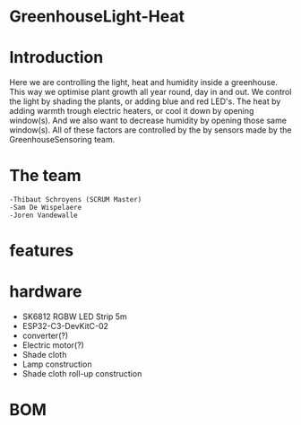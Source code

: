 # GreenhouseLight-Heat

# Introduction
Here we are controlling the light, heat and humidity inside a greenhouse. This way we optimise plant growth all year round, day in and out. We control the light by shading the plants, or adding blue and red LED's. The heat by adding warmth trough electric heaters, or cool it down by opening window(s). And we also want to decrease humidity by opening those same window(s). All of these factors are controlled by the by sensors made by the GreenhouseSensoring team.

# The team
    -Thibaut Schroyens (SCRUM Master)
    -Sam De Wispelaere
    -Joren Vandewalle

# features

# hardware
 - SK6812 RGBW LED Strip 5m
 - ESP32-C3-DevKitC-02
 - converter(?)
 - Electric motor(?)
 - Shade cloth
 - Lamp construction
 - Shade cloth roll-up construction

# BOM







